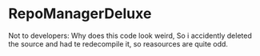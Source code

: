 # RepoManagerDeluxe
Not to developers:
Why does this code look weird,
So i accidently deleted the source and had te redecompile it, so reasources are quite odd.
